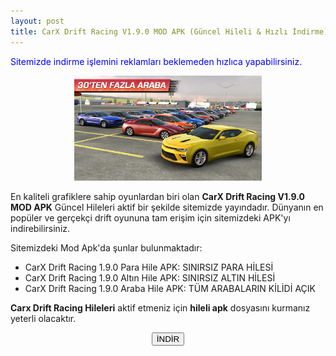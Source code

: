 ```yaml
---
layout: post
title: CarX Drift Racing V1.9.0 MOD APK (Güncel Hileli & Hızlı İndirme)
---
```


<p style="color: blue;">Sitemizde indirme işlemini reklamları beklemeden hızlıca yapabilirsiniz.</p>
<center><img src="/images/carx.jpg" alt="CarX Drift Racing" width="300px"/>
</center>
<p>En kaliteli grafiklere sahip oyunlardan biri olan <strong>CarX Drift Racing V1.9.0 MOD APK</strong> Güncel Hileleri aktif bir şekilde sitemizde yayındadır. Dünyanın en popüler ve gerçekçi drift oyununa tam erişim için sitemizdeki APK'yı indirebilirsiniz.
</p>

<p>Sitemizdeki Mod Apk'da şunlar bulunmaktadır:</p>
<ul>
<li>CarX Drift Racing 1.9.0 Para Hile APK: SINIRSIZ PARA HİLESİ</li>
<li>CarX Drift Racing 1.9.0 Altın Hile APK: SINIRSIZ ALTIN HİLESİ</li>
<li>CarX Drift Racing 1.9.0 Araba Hile APK: TÜM ARABALARIN KİLİDİ AÇIK</li>
</ul>

<p><strong>Carx Drift Racing Hileleri</strong> aktif etmeniz için <strong>hileli apk</strong> dosyasını kurmanız yeterli olacaktır.</p>

<center>
<a href="https://cloud.mail.ru/public/9AqR/cAiCFFUuh" target="_blank" rel="nofollow"><button class="button3">İNDİR</button></a>
</center>
